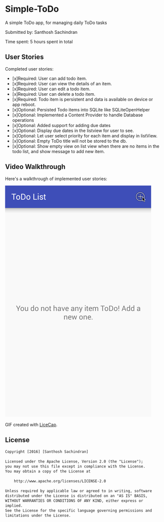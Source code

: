 # Simple-ToDo
A simple ToDo app, for managing daily ToDo tasks

Submitted by: Santhosh Sachindran

Time spent: 5 hours spent in total

## User Stories

Completed user stories:

* [x]Required: User can add todo item.
* [x]Required: User can view the details of an item.
* [x]Required: User can edit a todo item.
* [x]Required: User can delete a todo item.
* [x]Required: Todo item is persistent and data is available on device or app reboot.
* [x]Optional: Persisted Todo items into SQLite like SQLiteOpenHelper
* [x]Optional: Implemented a Content Provider to handle Database operations
* [x]Optional: Added support for adding due dates
* [x]Optional: Display due dates in the listview for user to see.
* [x]Optional: Let user select priority for each item and display in listView.
* [x]Optional: Empty ToDo title will not be stored to the db.
* [x]Optional: Show empty view on list view when there are no items in the todo list, and show message to add new item.

## Video Walkthrough 

Here's a walkthrough of implemented user stories:

<img src='https://github.com/santhoshsachindran/Simple-ToDo/blob/master/SimpleToDo.gif' />

GIF created with [LiceCap](http://www.cockos.com/licecap/).

## License

    Copyright [2016] [Santhosh Sachindran]

    Licensed under the Apache License, Version 2.0 (the "License");
    you may not use this file except in compliance with the License.
    You may obtain a copy of the License at

        http://www.apache.org/licenses/LICENSE-2.0

    Unless required by applicable law or agreed to in writing, software
    distributed under the License is distributed on an "AS IS" BASIS,
    WITHOUT WARRANTIES OR CONDITIONS OF ANY KIND, either express or implied.
    See the License for the specific language governing permissions and
    limitations under the License.
